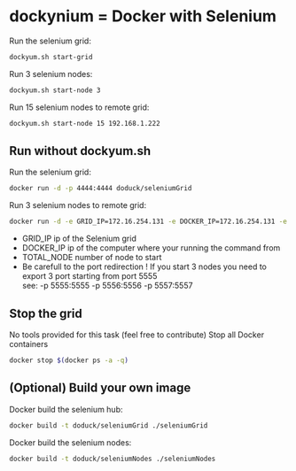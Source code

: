 dockynium = Docker with Selenium
=========

Run the selenium grid:
```bash
dockyum.sh start-grid 
```

Run 3 selenium nodes:
```bash
dockyum.sh start-node 3
```

Run 15 selenium nodes to remote grid:
```bash
dockyum.sh start-node 15 192.168.1.222
```

Run without dockyum.sh
---
Run the selenium grid:
```bash
docker run -d -p 4444:4444 doduck/seleniumGrid
```

Run 3 selenium nodes to remote grid:
```bash
docker run -d -e GRID_IP=172.16.254.131 -e DOCKER_IP=172.16.254.131 -e TOTAL_NODE=3  -p 2222:22 -p 5555:5555 -p 5556:5556 -p 5557:5557 doduck/seleniumNodes
```
* GRID_IP ip of the Selenium grid
* DOCKER_IP ip of the computer where your running the command from
* TOTAL_NODE number of node to start
* Be carefull to the port redirection !
If you start 3 nodes you need to export 3 port starting from port 5555<br />
see: -p 5555:5555 -p 5556:5556 -p 5557:5557

Stop the grid
----
No tools provided for this task (feel free to contribute)
Stop all Docker containers
```bash
docker stop $(docker ps -a -q)
```

(Optional) Build your own image
----
Docker build the selenium hub:
```bash
docker build -t doduck/seleniumGrid ./seleniumGrid
```

Docker build the selenium nodes:
```bash
docker build -t doduck/seleniumNodes ./seleniumNodes
```
